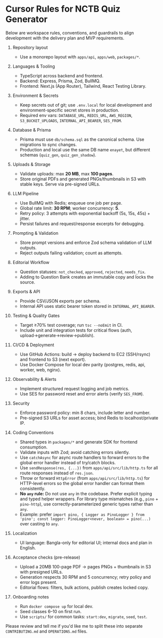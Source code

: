 # Cursor Rules for NCTB Quiz Generator

Below are workspace rules, conventions, and guardrails to align development with the delivery plan and MVP requirements.

1. Repository layout

   - Use a monorepo layout with `apps/api`, `apps/web`, `packages/*`.

2. Languages & Tooling

   - TypeScript across backend and frontend.
   - Backend: Express, Prisma, Zod, BullMQ.
   - Frontend: Next.js (App Router), Tailwind, React Testing Library.

3. Environment & Secrets

   - Keep secrets out of git; use `.env.local` for local development and environment-specific secret stores in production.
   - Required env vars: `DATABASE_URL`, `REDIS_URL`, `AWS_REGION`, `S3_BUCKET_UPLOADS`, `INTERNAL_API_BEARER`, `SES_FROM`.

4. Database & Prisma

   - Prisma must use `db/schema.sql` as the canonical schema. Use migrations to sync changes.
   - Production and local use the same DB name `enayet`, but different schemas (`quiz_gen`, `quiz_gen_shadow`).

5. Uploads & Storage

   - Validate uploads: max **20 MB**, max **100 pages**.
   - Store original PDFs and generated PNGs/thumbnails in S3 with stable keys. Serve via pre-signed URLs.

6. LLM Pipeline

   - Use BullMQ with Redis; enqueue one job per page.
   - Global rate limit: **30 RPM**; worker concurrency: **5**.
   - Retry policy: 3 attempts with exponential backoff (5s, 15s, 45s) + jitter.
   - Persist failures and request/response excerpts for debugging.

7. Prompting & Validation

   - Store prompt versions and enforce Zod schema validation of LLM outputs.
   - Reject outputs failing validation; count as attempts.

8. Editorial Workflow

   - Question statuses: `not_checked`, `approved`, `rejected`, `needs_fix`.
   - Adding to Question Bank creates an immutable copy and locks the source.

9. Exports & API

   - Provide CSV/JSON exports per schema.
   - Internal API uses static bearer token stored in `INTERNAL_API_BEARER`.

10. Testing & Quality Gates

    - Target ≥70% test coverage; run `tsc --noEmit` in CI.
    - Include unit and integration tests for critical flows (auth, upload→generate→review→publish).

11. CI/CD & Deployment

    - Use GitHub Actions: build → deploy backend to EC2 (SSH/rsync) and frontend to S3 (next export).
    - Use Docker Compose for local dev parity (postgres, redis, api, worker, web, nginx).

12. Observability & Alerts

    - Implement structured request logging and job metrics.
    - Use SES for password reset and error alerts (verify `SES_FROM`).

13. Security

    - Enforce password policy: min 8 chars, include letter and number.
    - Pre-signed S3 URLs for asset access; bind Redis to localhost/private IP.

14. Coding Conventions

    - Shared types in `packages/*` and generate SDK for frontend consumption.
    - Validate inputs with Zod; avoid catching errors silently.
    - Use `catchAsync` for async route handlers to forward errors to the global error handler instead of try/catch blocks.
    - Use `sendResponse(res, {...})` from `apps/api/src/lib/http.ts` for all route responses instead of `res.json`.
    - Throw or forward `HttpError` (from `apps/api/src/lib/http.ts`) for HTTP-level errors so the global error handler can format them consistently.
    - **No `any` rule:** Do not use `any` in the codebase. Prefer explicit typing and typed helper wrappers. For library type mismatches (e.g., `pino` + `pino-http`), use correctly-parameterized generic types rather than `any`.
    - Example: prefer `import pino, { Logger as PinoLogger } from 'pino'; const logger: PinoLogger<never, boolean> = pino(...)` over casting to `any`.

15. Localization

    - UI language: Bangla-only for editorial UI; internal docs and plan in English.

16. Acceptance checks (pre-release)

    - Upload a 20MB 100-page PDF → pages PNGs + thumbnails in S3 with presigned URLs.
    - Generation respects 30 RPM and 5 concurrency; retry policy and error logs present.
    - Editorial flows: filters, bulk actions, publish creates locked copy.

17. Onboarding notes
    - Run `docker compose up` for local dev.
    - Seed classes 6–10 on first run.
    - Use `scripts/` for common tasks: `start:dev`, `migrate`, `seed`, `test`.

Please review and tell me if you'd like me to split these into separate `CONTRIBUTING.md` and `OPERATIONS.md` files.
